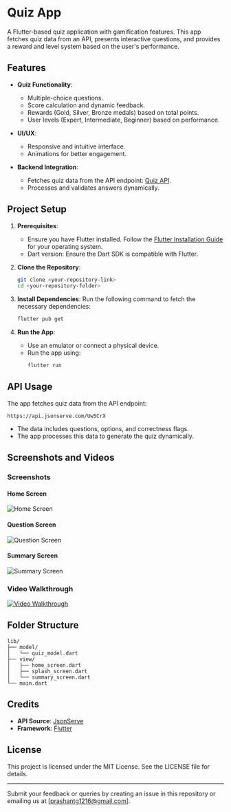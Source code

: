 # Quiz App

A Flutter-based quiz application with gamification features. This app fetches quiz data from an API, presents interactive questions, and provides a reward and level system based on the user's performance.

## Features

- **Quiz Functionality**:
  - Multiple-choice questions.
  - Score calculation and dynamic feedback.
  - Rewards (Gold, Silver, Bronze medals) based on total points.
  - User levels (Expert, Intermediate, Beginner) based on performance.

- **UI/UX**:
  - Responsive and intuitive interface.
  - Animations for better engagement.

- **Backend Integration**:
  - Fetches quiz data from the API endpoint: [Quiz API](https://api.jsonserve.com/Uw5CrX).
  - Processes and validates answers dynamically.

## Project Setup

1. **Prerequisites**:
   - Ensure you have Flutter installed. Follow the [Flutter Installation Guide](https://docs.flutter.dev/get-started/install) for your operating system.
   - Dart version: Ensure the Dart SDK is compatible with Flutter.

2. **Clone the Repository**:
   ```bash
   git clone <your-repository-link>
   cd <your-repository-folder>
   ```

3. **Install Dependencies**:
   Run the following command to fetch the necessary dependencies:
   ```bash
   flutter pub get
   ```

4. **Run the App**:
   - Use an emulator or connect a physical device.
   - Run the app using:
     ```bash
     flutter run
     ```

## API Usage

The app fetches quiz data from the API endpoint:
```
https://api.jsonserve.com/Uw5CrX
```
- The data includes questions, options, and correctness flags.
- The app processes this data to generate the quiz dynamically.

## Screenshots and Videos

### Screenshots

#### Home Screen
![Home Screen](screenshots/home_screen.png)

#### Question Screen
![Question Screen](screenshots/question_screen.png)

#### Summary Screen
![Summary Screen](screenshots/summary_screen.png)

### Video Walkthrough
[![Video Walkthrough](screenshots/video_placeholder.png)](https://your-video-link.com)

## Folder Structure

```
lib/
├── model/
│   └── quiz_model.dart
├── view/
│   ├── home_screen.dart
│   ├── splash_screen.dart
│   └── summary_screen.dart
└── main.dart
```

## Credits

- **API Source**: [JsonServe](https://www.jsonserve.com/)
- **Framework**: [Flutter](https://flutter.dev/)

## License

This project is licensed under the MIT License. See the LICENSE file for details.

---

Submit your feedback or queries by creating an issue in this repository or emailing us at [prashantg1216@gmail.com].

